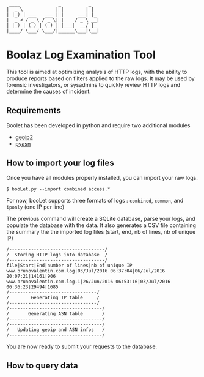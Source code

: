      ____              _          _   
    |  _ \            | |        | |  
    | |_) | ___   ___ | |     ___| |_
    |  _ < / _ \ / _ \| |    / _ \ __|
    | |_) | (_) | (_) | |___|  __/ |_
    |____/ \___/ \___/|______\___|\__|

Boolaz Log Examination Tool
===========================

This tool is aimed at optimizing analysis of HTTP logs, with the ability to produce reports based on filters applied to the raw logs.
It may be used by forensic investigators, or sysadmins to quickly review HTTP logs and determine the causes of incident.

Requirements
------------

Boolet has been developed in python and require two additional modules
- [geoip2](https://pypi.python.org/pypi/geoip2)
- [pyasn](https://pypi.python.org/pypi/pyasn)

How to import your log files
----------------------------

Once you have all modules properly installed, you can import your raw logs.

    $ booLet.py --import combined access.*

For now, booLet supports three formats of logs : ``combined``, ``common``, and ``iponly`` (one IP per line)

The previous command will create a SQLite database, parse your logs, and populate the database with the data. It also generates a CSV file containing the summary the the imported log files (start, end, nb of lines, nb of unique IP)

    /-----------------------------------/ 
    /  Storing HTTP logs into database  / 
    /-----------------------------------/
    file|Start|End|number of lines|nb of unique IP
    www.brunovalentin.com.log|03/Jul/2016 06:37:04|06/Jul/2016 20:07:21|14161|906
    www.brunovalentin.com.log.1|26/Jun/2016 06:53:16|03/Jul/2016 06:36:23|29494|1685
    /--------------------------------/ 
    /        Generating IP table     / 
    /--------------------------------/
    /----------------------------------/ 
    /      	Generating ASN table       / 
    /----------------------------------/
    /----------------------------------/ 
    /   Updating geoip and ASN infos   / 
    /----------------------------------/

You are now ready to submit your requests to the database. 

How to query data
-----------------
